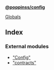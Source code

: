 **[@poppinss/config](README.md)**

[Globals](README.md)

## Index

### External modules

* ["Config"](modules/_config_.md)
* ["contracts"](modules/_contracts_.md)